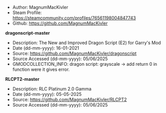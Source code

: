 - Author: MagnumMacKivler
- Steam Profile: https://steamcommunity.com/profiles/76561198004847743
- Github: https://github.com/MagnumMacKivler

**dragonscript-master**
- Description: The New and Improved Dragon Script (E2) for Garry's Mod
- Date (dd-mm-yyyy): 16-01-2021
- Source: https://github.com/MagnumMacKivler/dragonscript
- Source Accessed (dd-mm-yyyy): 05/06/2025
- GMODCOLLECTION_INFO: dragon script: grayscale -> add   return 0   in function were it gives error.

**RLCPT2-master**
- Description: RLC Platinum 2.0 Gamma
- Date (dd-mm-yyyy): 05-05-2025
- Source: https://github.com/MagnumMacKivler/RLCPT2
- Source Accessed (dd-mm-yyyy): 05/06/2025
